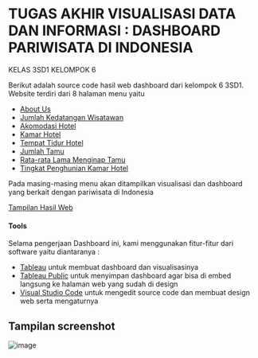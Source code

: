 # TUGAS AKHIR VISUALISASI DATA DAN INFORMASI : DASHBOARD PARIWISATA DI INDONESIA
KELAS 3SD1 
KELOMPOK 6

Berikut adalah source code hasil web dashboard dari kelompok 6 3SD1.
Website terdiri dari 8 halaman menu yaitu 
* [About Us](https://arkandana.github.io/examples/about-us.html) 
* [Jumlah Kedatangan Wisatawan](https://arkandana.github.io/examples/1-jumlah-kedatangan-wisatawan.html)
* [Akomodasi Hotel](https://arkandana.github.io/examples/2-akomodasi-hotel.html)
* [Kamar Hotel](https://arkandana.github.io/examples/3-kamar-hotel.html)
* [Tempat Tidur Hotel](https://arkandana.github.io/examples/4-tempat-tidur-hotel.html)
* [Jumlah Tamu](https://arkandana.github.io/examples/5-jumlah-tamu.html)
* [Rata-rata Lama Menginap Tamu](https://arkandana.github.io/examples/6-rata-lama-menginap-tamu.html)
* [Tingkat Penghunian Kamar Hotel](https://arkandana.github.io/examples/7-tingkat-penghunian-kamar-hotel.html)

Pada masing-masing menu akan ditampilkan visualisasi dan dashboard yang berkait dengan pariwisata di Indonesia

[Tampilan Hasil Web](https://arkandana.github.io/examples/)

#### Tools
Selama pengerjaan Dashboard ini, kami menggunakan fitur-fitur dari software yaitu diantaranya :
- [Tableau](https://www.tableau.com/) untuk membuat dashboard dan visualisasinya
- [Tableau Public](https://public.tableau.com) untuk menyimpan dashboard agar bisa di embed langsung ke halaman web yang sudah di design
- [Visual Studio Code](https://code.visualstudio.com) untuk mengedit source code dan membuat design web serta mengaturnya


## Tampilan screenshot 
![image](https://user-images.githubusercontent.com/75231745/122651712-cd865600-d164-11eb-807c-3c8272286c9f.png)


